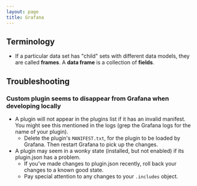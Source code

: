```yaml
---
layout: page
title: Grafana
---
```


## Terminology

- If a particular data set has "child" sets with different data models, they are called **frames**. A **data frame** is a collection of **fields**.

## Troubleshooting

### Custom plugin seems to disappear from Grafana when developing locally

- A plugin will not appear in the plugins list if it has an invalid manifest. You might see this mentioned in the logs (grep the Grafana logs for the name of your plugin).
  - Delete the plugin's `MANIFEST.txt`, for the plugin to be loaded by Grafana. Then restart Grafana to pick up the changes.
- A plugin may seem in a wonky state (installed, but not enabled) if its plugin.json has a problem.
  - If you've made changes to plugin.json recently, roll back your changes to a known good state.
  - Pay special attention to any changes to your `.includes` object.

